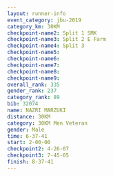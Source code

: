 ```yaml
---
layout: runner-info 
event_category: jbu-2019 
category_km: 30KM 
checkpoint-name2: Split 1 SMK 
checkpoint-name3: Split 2 E Farm 
checkpoint-name4: Split 3 
checkpoint-name5: 
checkpoint-name6: 
checkpoint-name7: 
checkpoint-name8: 
checkpoint-name9: 
overall_rank: 335
gender_rank: 237
category_rank: 89
bib: 32074
name: NAZRI MARZUKI
distance: 30KM
category: 30KM Men Veteran
gender: Male
time: 6-37-41
start: 2-00-00
checkpoint2: 4-26-07
checkpoint3: 7-45-05
finish: 8-37-41
---
```

